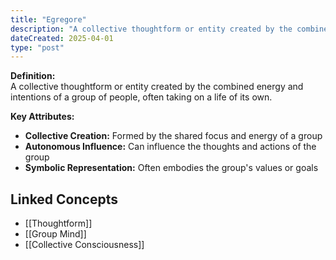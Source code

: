 ```yaml
---
title: "Egregore"
description: "A collective thoughtform or entity created by the combined energy and intentions of a group of people, often taking on a life of its own."
dateCreated: 2025-04-01
type: "post"
---
```


**Definition:**  
A collective thoughtform or entity created by the combined energy and intentions of a group of people, often taking on a life of its own.

**Key Attributes:**  
- **Collective Creation:** Formed by the shared focus and energy of a group  
- **Autonomous Influence:** Can influence the thoughts and actions of the group  
- **Symbolic Representation:** Often embodies the group's values or goals

## Linked Concepts
- [[Thoughtform]]
- [[Group Mind]]
- [[Collective Consciousness]]
